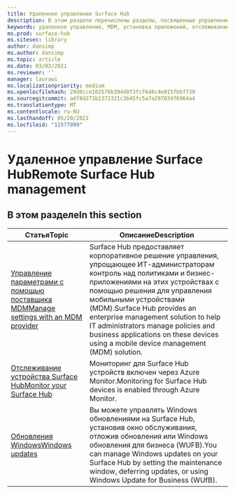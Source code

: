 ```yaml
---
title: Удаленное управление Surface Hub
description: В этом разделе перечислены разделы, посвященные управлению Surface Hub.
keywords: удаленное управление, MDM, установка приложений, отслеживание Surface Hub, Operations Management Suite, OMS
ms.prod: surface-hub
ms.sitesec: library
author: dansimp
ms.author: dansimp
ms.topic: article
ms.date: 03/03/2021
ms.reviewer: ''
manager: laurawi
ms.localizationpriority: medium
ms.openlocfilehash: 29d6cce102576b394d8f3fcf648c4e015fbbf730
ms.sourcegitcommit: a4f8d271b1372321c3b45fc5a7a29703976964a4
ms.translationtype: MT
ms.contentlocale: ru-RU
ms.lasthandoff: 05/20/2021
ms.locfileid: "11577099"
---
```

# <a name="remote-surface-hub-management"></a><span data-ttu-id="8aa67-104">Удаленное управление Surface Hub</span><span class="sxs-lookup"><span data-stu-id="8aa67-104">Remote Surface Hub management</span></span>

## <a name="in-this-section"></a><span data-ttu-id="8aa67-105">В этом разделе</span><span class="sxs-lookup"><span data-stu-id="8aa67-105">In this section</span></span>

|<span data-ttu-id="8aa67-106">Статья</span><span class="sxs-lookup"><span data-stu-id="8aa67-106">Topic</span></span> | <span data-ttu-id="8aa67-107">Описание</span><span class="sxs-lookup"><span data-stu-id="8aa67-107">Description</span></span>|
| ------ | --------------- |
| [<span data-ttu-id="8aa67-108">Управление параметрами с помощью поставщика MDM</span><span class="sxs-lookup"><span data-stu-id="8aa67-108">Manage settings with an MDM provider</span></span>]( https://technet.microsoft.com/itpro/surface-hub/manage-settings-with-mdm-for-surface-hub) | <span data-ttu-id="8aa67-109">Surface Hub предоставляет корпоративное решение управления, упрощающее ИТ-администраторам контроль над политиками и бизнес-приложениями на этих устройствах с помощью решения для управления мобильными устройствами (MDM).</span><span class="sxs-lookup"><span data-stu-id="8aa67-109">Surface Hub provides an enterprise management solution to help IT administrators manage policies and business applications on these devices using a mobile device management (MDM) solution.</span></span>|
| [<span data-ttu-id="8aa67-110">Отслеживание устройства Surface Hub</span><span class="sxs-lookup"><span data-stu-id="8aa67-110">Monitor your Surface Hub</span></span>](monitor-surface-hub.md) | <span data-ttu-id="8aa67-111">Мониторинг для Surface Hub устройств включен через Azure Monitor.</span><span class="sxs-lookup"><span data-stu-id="8aa67-111">Monitoring for Surface Hub devices is enabled through Azure Monitor.</span></span>|
| [<span data-ttu-id="8aa67-112">Обновления Windows</span><span class="sxs-lookup"><span data-stu-id="8aa67-112">Windows updates</span></span>](manage-windows-updates-for-surface-hub.md) | <span data-ttu-id="8aa67-113">Вы можете управлять Windows обновлениями на Surface Hub, установив окно обслуживания, отложив обновления или Windows обновления для бизнеса (WUFB).</span><span class="sxs-lookup"><span data-stu-id="8aa67-113">You can manage Windows updates on your Surface Hub by setting the maintenance window, deferring updates, or using Windows Update for Business (WUfB).</span></span>|
